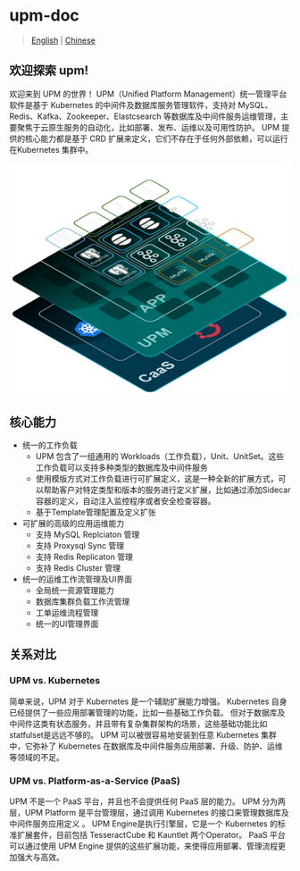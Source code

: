 # upm-doc

> [English](README.md)  | [Chinese](README_zh.md)

## 欢迎探索 **upm**!

欢迎来到 UPM 的世界！
UPM（Unified Platform Management）统一管理平台软件是基于 Kubernetes 的中间件及数据库服务管理软件，支持对 MySQL、Redis、Kafka、Zookeeper、Elastcsearch 等数据库及中间件服务运维管理，主要聚焦于云原生服务的自动化，比如部署、发布、运维以及可用性防护。
UPM 提供的核心能力都是基于 CRD 扩展来定义，它们不存在于任何外部依赖，可以运行在Kubernetes 集群中。

![](images/img.png)

## 核心能力
- 统一的工作负载
    - UPM 包含了一组通用的 Workloads（工作负载），Unit、UnitSet。这些工作负载可以支持多种类型的数据库及中间件服务
    - 使用模版方式对工作负载进行可扩展定义，这是一种全新的扩展方式，可以帮助客户对特定类型和版本的服务进行定义扩展，比如通过添加Sidecar容器的定义，自动注入监控程序或者安全检查容器。
    - 基于Template管理配置及定义扩张
- 可扩展的高级的应用运维能力
    - 支持 MySQL Replciaton 管理
    - 支持 Proxysql Sync 管理
    - 支持 Redis Replicaton 管理
    - 支持 Redis Cluster 管理
- 统一的运维工作流管理及UI界面
    - 全局统一资源管理能力
    - 数据库集群负载工作流管理
    - 工单运维流程管理
    - 统一的UI管理界面
    
## 关系对比
### UPM vs. Kubernetes
简单来说，UPM 对于 Kubernetes 是一个辅助扩展能力增强。
Kubernetes 自身已经提供了一些应用部署管理的功能，比如一些基础工作负载。 但对于数据库及中间件这类有状态服务，并且带有复杂集群架构的场景，这些基础功能比如statfulset是远远不够的。
UPM 可以被很容易地安装到任意 Kubernetes 集群中，它弥补了 Kubernetes 在数据库及中间件服务应用部署、升级、防护、运维 等领域的不足。
### UPM vs. Platform-as-a-Service (PaaS)
UPM 不是一个 PaaS 平台，并且也不会提供任何 PaaS 层的能力。
UPM 分为两层，UPM Platform 是平台管理层，通过调用 Kubernetes 的接口来管理数据库及中间件服务应用定义 。 UPM Engine是执行引擎层，它是一个 Kubernetes 的标准扩展套件，目前包括 TesseractCube 和 Kauntlet 两个Operator。 PaaS 平台可以通过使用 UPM Engine 提供的这些扩展功能，来使得应用部署、管理流程更加强大与高效。